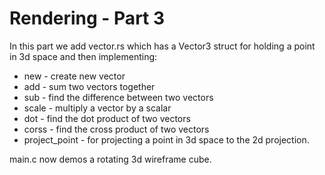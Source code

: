# Rendering - Part 3

In this part we add vector.rs which has a Vector3 struct for holding a point in 3d space and then implementing:

* new - create new vector
* add - sum two vectors together
* sub - find the difference between two vectors
* scale - multiply a vector by  a scalar
* dot - find the dot product of two vectors
* corss - find the cross product of two vectors
* project_point - for projecting a point in 3d space to the 2d projection.

main.c now demos a rotating 3d wireframe cube. 

